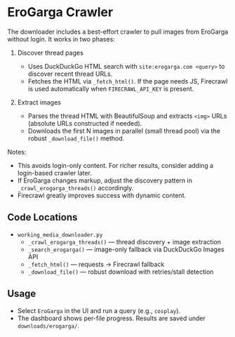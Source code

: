 # EroGarga Crawler

The downloader includes a best-effort crawler to pull images from EroGarga without login. It works in two phases:

1. Discover thread pages
   - Uses DuckDuckGo HTML search with `site:erogarga.com <query>` to discover recent thread URLs.
   - Fetches the HTML via `_fetch_html()`. If the page needs JS, Firecrawl is used automatically when `FIRECRAWL_API_KEY` is present.

2. Extract images
   - Parses the thread HTML with BeautifulSoup and extracts `<img>` URLs (absolute URLs constructed if needed).
   - Downloads the first N images in parallel (small thread pool) via the robust `_download_file()` method.

Notes:
- This avoids login-only content. For richer results, consider adding a login-based crawler later.
- If EroGarga changes markup, adjust the discovery pattern in `_crawl_erogarga_threads()` accordingly.
- Firecrawl greatly improves success with dynamic content.

## Code Locations
- `working_media_downloader.py`
  - `_crawl_erogarga_threads()` — thread discovery + image extraction
  - `_search_erogarga()` — image-only fallback via DuckDuckGo Images API
  - `_fetch_html()` — requests → Firecrawl fallback
  - `_download_file()` — robust download with retries/stall detection

## Usage
- Select `EroGarga` in the UI and run a query (e.g., `cosplay`).
- The dashboard shows per-file progress. Results are saved under `downloads/erogarga/`.

